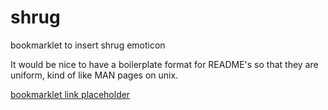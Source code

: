 # shrug
bookmarklet to insert shrug emoticon

It would be nice to have a boilerplate format for README's so that they are uniform, kind of like MAN pages on unix.

[bookmarklet link placeholder](.)
